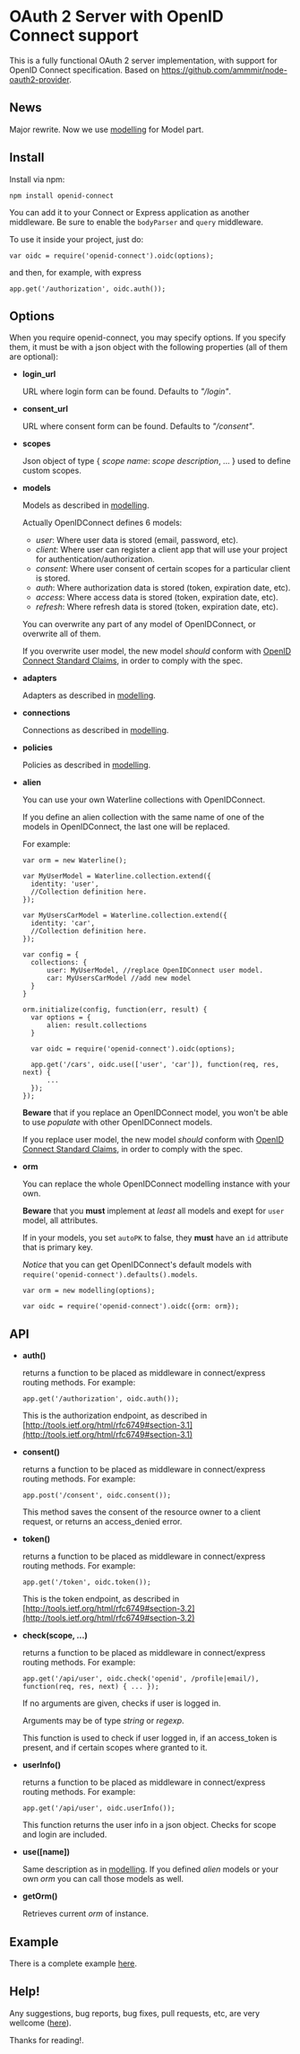 # OAuth 2 Server with OpenID Connect support

This is a fully functional OAuth 2 server implementation, with support for OpenID Connect specification. Based on https://github.com/ammmir/node-oauth2-provider.

## News

Major rewrite. Now we use [modelling](https://www.npmjs.org/package/modelling) for Model part.

## Install

Install via npm:

    npm install openid-connect

You can add it to your Connect or Express application as another middleware.
Be sure to enable the `bodyParser` and `query` middleware.

To use it inside your project, just do:

```
var oidc = require('openid-connect').oidc(options);
```

and then, for example, with express

```
app.get('/authorization', oidc.auth());
```
## Options

When you require openid-connect, you may specify options. If you specify them, it must be with a json object with the following properties (all of them are optional):

* __login_url__

  URL where login form can be found. Defaults to _"/login"_.

* __consent_url__

  URL where consent form can be found. Defaults to _"/consent"_.

* __scopes__

  Json object of type { _scope name_: _scope description_, ... } used to define custom scopes. 

* __models__

  Models as described in [modelling](https://www.npmjs.org/package/modelling).
  
  Actually OpenIDConnect defines 6 models:
  
  * _user_: Where user data is stored (email, password, etc).
  * _client_: Where user can register a client app that will use your project for authentication/authorization.
  * _consent_: Where user consent of certain scopes for a particular client is stored.
  * _auth_: Where authorization data is stored (token, expiration date, etc).
  * _access_: Where access data is stored (token, expiration date, etc).
  * _refresh_: Where refresh data is stored (token, expiration date, etc).

  You can overwrite any part of any model of OpenIDConnect, or overwrite all of them.
  
  If you overwrite user model, the new model _should_ conform with [OpenID Connect Standard Claims](http://openid.net/specs/openid-connect-core-1_0.html#StandardClaims), in order to comply with the spec.
  
* __adapters__
  
  Adapters as described in [modelling](https://www.npmjs.org/package/modelling).
  
* __connections__
  
  Connections as described in [modelling](https://www.npmjs.org/package/modelling).
  
* __policies__
  
  Policies as described in [modelling](https://www.npmjs.org/package/modelling).
  
* __alien__

  You can use your own Waterline collections with OpenIDConnect. 
  
  If you define an alien collection with the same name of one of the models in OpenIDConnect, the last one will be replaced.
  
  For example:
  
  ```
  var orm = new Waterline();
  
  var MyUserModel = Waterline.collection.extend({
  	identity: 'user',
  	//Collection definition here.
  });
  
  var MyUsersCarModel = Waterline.collection.extend({
  	identity: 'car',
  	//Collection definition here.
  });
  
  var config = {
	collections: {
		user: MyUserModel, //replace OpenIDConnect user model. 
		car: MyUsersCarModel //add new model
	}
  }
  
  orm.initialize(config, function(err, result) {
  	var options = {
  		alien: result.collections
  	}
  
  	var oidc = require('openid-connect').oidc(options);
  
  	app.get('/cars', oidc.use(['user', 'car']), function(req, res, next) {
  		...
  	});
  });
  ```
  
  __Beware__ that if you replace an OpenIDConnect model, you won't be able to use _populate_ with other OpenIDConnect models.
  
  If you replace user model, the new model _should_ conform with [OpenID Connect Standard Claims](http://openid.net/specs/openid-connect-core-1_0.html#StandardClaims), in order to comply with the spec.

* __orm__

  You can replace the whole OpenIDConnect modelling instance with your own. 
  
  __Beware__ that you __must__ implement at _least_ all models and exept for `user` model, all attributes. 
  
  If in your models, you set `autoPK` to false, they __must__ have an `id` attribute that is primary key.
  
  _Notice_ that you can get OpenIDConnect's default models with `require('openid-connect').defaults().models`.
  
  ```
  var orm = new modelling(options);
  
  var oidc = require('openid-connect').oidc({orm: orm});
  ```

## API

* **auth()**

  returns a function to be placed as middleware in connect/express routing methods. For example:

  ```
  app.get('/authorization', oidc.auth());
  ```
 
  This is the authorization endpoint, as described in [http://tools.ietf.org/html/rfc6749#section-3.1](http://tools.ietf.org/html/rfc6749#section-3.1)

* **consent()**

  returns a function to be placed as middleware in connect/express routing methods. For example:
 
  ```
  app.post('/consent', oidc.consent());
  ```
 
  This method saves the consent of the resource owner to a client request, or returns an access_denied error.

* **token()**

  returns a function to be placed as middleware in connect/express routing methods. For example:
 
  ```
  app.get('/token', oidc.token());
  ```
 
  This is the token endpoint, as described in [http://tools.ietf.org/html/rfc6749#section-3.2](http://tools.ietf.org/html/rfc6749#section-3.2)

* **check(scope, ...)**
 
  returns a function to be placed as middleware in connect/express routing methods. For example:
 
  ```
  app.get('/api/user', oidc.check('openid', /profile|email/), function(req, res, next) { ... });
  ```

  If no arguments are given, checks if user is logged in.
 
  Arguments may be of type _string_ or _regexp_.
 
  This function is used to check if user logged in, if an access_token is present, and if certain scopes where granted to it.


* **userInfo()**

  returns a function to be placed as middleware in connect/express routing methods. For example:

  ```
  app.get('/api/user', oidc.userInfo());
  ```

  This function returns the user info in a json object. Checks for scope and login are included.

* **use([name])**

  Same description as in [modelling](https://www.npmjs.org/package/modelling). If you defined _alien_ models or your own _orm_ you can call those models as well.
  
* **getOrm()**

  Retrieves current _orm_ of instance.
 
## Example

There is a complete example [here](https://github.com/agmoyano/OpenIDConnect/tree/master/examples).

## Help!

Any suggestions, bug reports, bug fixes, pull requests, etc, are very wellcome ([here](https://github.com/agmoyano/OpenIDConnect/issues)). 

Thanks for reading!.
